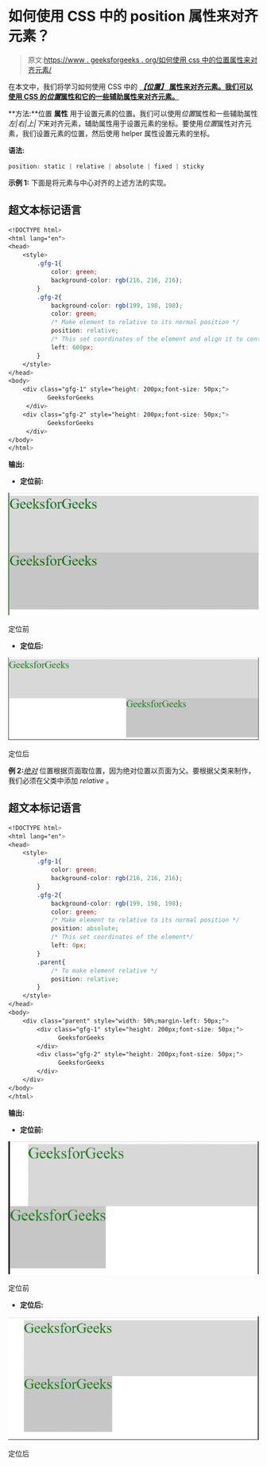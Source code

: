 # 如何使用 CSS 中的 position 属性来对齐元素？

> 原文:[https://www . geeksforgeeks . org/如何使用 css 中的位置属性来对齐元素/](https://www.geeksforgeeks.org/how-to-use-the-position-property-in-css-to-align-elements/)

在本文中，我们将学习如何使用 CSS 中的 [***【位置】*** **属性来对齐元素。我们可以使用 CSS 的*位置*属性和它的一些辅助属性来对齐元素。**](https://www.geeksforgeeks.org/css-background-position-property/)

**方法:**位置 **属性** 用于设置元素的位置。我们可以使用*位置*属性和一些辅助属性*左|右|上|下*来对齐元素，辅助属性用于设置元素的坐标。要使用*位置*属性对齐元素，我们设置元素的位置，然后使用 helper 属性设置元素的坐标。

**语法:**

```css
position: static | relative | absolute | fixed | sticky
```

**示例 1:** 下面是将元素与中心对齐的上述方法的实现。

## 超文本标记语言

```css
<!DOCTYPE html>
<html lang="en">
<head>
    <style>
        .gfg-1{
            color: green; 
            background-color: rgb(216, 216, 216); 
        } 
        .gfg-2{
            background-color: rgb(199, 198, 198);
            color: green;
            /* Make element to relative to its normal position */
            position: relative;
            /* This set coordinates of the element and align it to center */
            left: 600px;
        }
    </style>
</head>
<body>
    <div class="gfg-1" style="height: 200px;font-size: 50px;">
           GeeksforGeeks
     </div>
    <div class="gfg-2" style="height: 200px;font-size: 50px;">
           GeeksforGeeks
     </div>
</body>
</html>
```

**输出:**

*   **定位前:**

![](img/0e224d62bc6e4e73a2db5e82ad21070a.png)

定位前

*   **定位后:**

![](img/a4ad2b25d27323f70c4003625a396b13.png)

定位后

**例 2:**[*绝对*](https://www.geeksforgeeks.org/css-positioning-elements/) 位置根据页面取位置，因为绝对位置以页面为父。要根据父类来制作，我们必须在父类中添加 *relative* 。

## 超文本标记语言

```css
<!DOCTYPE html>
<html lang="en">
<head>
    <style>
        .gfg-1{
            color: green; 
            background-color: rgb(216, 216, 216); 
        } 
        .gfg-2{
            background-color: rgb(199, 198, 198);
            color: green;
            /* Make element to relative to its normal position */
            position: absolute;
            /* This set coordinates of the element*/
            left: 0px;
        }
        .parent{
            /* To make element relative */
            position: relative;
        }
    </style>
</head>
<body>
    <div class="parent" style="width: 50%;margin-left: 50px;">
        <div class="gfg-1" style="height: 200px;font-size: 50px;">
              GeeksforGeeks
        </div>
        <div class="gfg-2" style="height: 200px;font-size: 50px;">
              GeeksforGeeks
        </div>
    </div>
</body>
</html>
```

**输出:**

*   **定位前:**

![](img/af0c9c518cf35ab6a3fc3bd32145ccf6.png)

定位前

*   **定位后:**

![](img/054cc5c0e294e881706fdac6eaa7ffed.png)

定位后